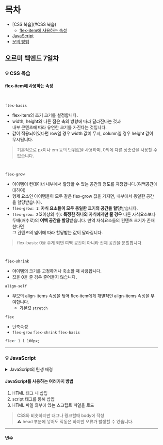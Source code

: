 # 목차
- [CSS 복습](#CSS 복습)
  - [flex-item에 사용하는 속성](#flex-item에-사용하는-속성)
- [JavaScript](#javascript)
- [문의 방법](#문의방법)


## 오르미 백엔드 7일차

### 💡 CSS 복습
<a id="CSS 복습"></a>

#### flex-item에 사용하는 속성
<a id="flex-item에-사용하는-속성"></a>


<br>

`flex-basis`
- flex-item의 초기 크기를 설정합니다.
- width, height와 다른 점은 축의 방향에 따라 달라진다는 것과\
내부 콘텐츠에 따라 유연한 크기를 가진다는 것입니다.
- 값이 적용되어있다면 row일 경우 width 값이 무시, column일 경우 height 값이 무시됩니다.

> 기본적으로 px이나 em 등의 단위값을 사용하며, 0외에 다른 상숫값을 사용할 수 없습니다.

<br>

`flex-grow`

- 아이템이 컨테이너 내부에서 할당할 수 있는 공간의 정도를 지정합니다.(여백공간에 대하여)
- 형제 요소인 아이템들이 모두 같은 flex-grow 값을 가지면, 내부에서 동일한 공간을 할당받습니다.
- `flex-grow: 1`: **자식 요소들이 모두 동일한 크기의 공간을 할당**받습니다.
- `flex-grow: 2`(2이상의 수): **특정한 하나의 자식에게만 줄 경우** 다른 자식요소보다\
두배(배수로)의 **여백 공간을 할당**받습니다. 만약 자식요소들의 컨텐츠 크기가 존재한다면\
그 컨텐츠의 넓이에 따라 할당받는 값이 달라집니다.

> flex-basis: 0을 주게 되면 여백 공간이 아니라 전체 공간을 분할합니다.

<br>

`flex-shrink`

- 아이템의 크기를 고정하거나 축소할 때 사용합니다.
- 값을 0을 줄 경우 줄어들지 않습니다.

`align-self`

- 부모의 align-items 속성을 덮어 flex-item에게 개별적인 align-items 속성을 부여합니다.
    - 기본값 `stretch`

`flex`

- 단축속성
- `flex-grow` `flex-shrink` `flex-basis`

```css
flex: 1 1 100px;
```

------------------

### 💡 JavaScript
<a id="javascript"></a>

<details>
<summary>JavaScript의 탄생 배경</summary>
자바스크립트는 1995년 넷스케이프사에서 브렌던 아이크 주도하에 만들어진 프로그래밍 언어입니다.
웹페이지에서 동작하는 프로그램을 만들 때 사용됩니다.
</details>

#### JavaScript를 사용하는 여러가지 방법

1. HTML 태그 내 삽입
2. script 태그를 통해 삽입
3. HTML 파일 외부에 있는 스크립트 파일을 로드

> CSS와 비슷하지만 태그나 링크할때 body에 작성\
> ⚠️ head 부분에 넣어도 작동은 하지만 오류가 발생할 수 있습니다.
> 

--------------------------

#### 변수

